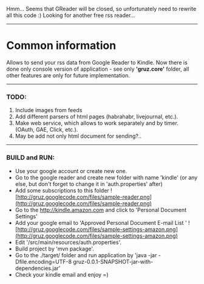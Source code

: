 Hmm... Seems that GReader will be closed, so unfortunately need to rewrite all this code :) Looking for another free rss reader...

---

# Common information #
Allows to send your rss data from Google Reader to Kindle. Now there is done only console version of application - see only **'gruz.core'** folder, all other features are only for future implementation.

---

### TODO: ###
  1. Include images from feeds
  1. Add different parsers of html pages (habrahabr, livejournal, etc.).
  1. Make web service, which allows to work separately and by timer. (OAuth, GAE, Click, etc.).
  1. May be add not only html document for sending?..

---

### BUILD and RUN: ###
  * Use your google account or create new one.
  * Go to the google reader and create new folder with name 'kindle' (or any else, but don't forget to change it in 'auth.properties' after)
  * Add some subscriptions to this folder
![http://gruz.googlecode.com/files/sample-reader.png](http://gruz.googlecode.com/files/sample-reader.png)
  * Go to the http://kindle.amazon.com and click to 'Personal Document Settings'
  * Add your google email to 'Approved Personal Document E-mail List '
![http://gruz.googlecode.com/files/sample-settings-amazon.png](http://gruz.googlecode.com/files/sample-settings-amazon.png)
  * Edit '/src/main/resources/auth.properties'.
  * Build project by 'mvn package'.
  * Go to the ./target/ folder and run application by 'java -jar -Dfile.encoding=UTF-8 gruz-0.0.1-SNAPSHOT-jar-with-dependencies.jar'
  * Check your kindle email and enjoy =)